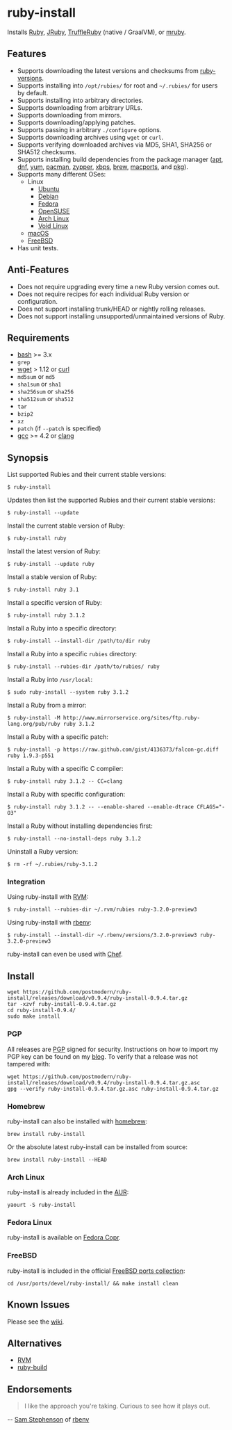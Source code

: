 # ruby-install

Installs [Ruby], [JRuby], [TruffleRuby] (native / GraalVM), or [mruby].

## Features

* Supports downloading the latest versions and checksums from [ruby-versions].
* Supports installing into `/opt/rubies/` for root and `~/.rubies/` for users
  by default.
* Supports installing into arbitrary directories.
* Supports downloading from arbitrary URLs.
* Supports downloading from mirrors.
* Supports downloading/applying patches.
* Supports passing in arbitrary `./configure` options.
* Supports downloading archives using `wget` or `curl`.
* Supports verifying downloaded archives via MD5, SHA1, SHA256 or SHA512
  checksums.
* Supports installing build dependencies from the package manager
  ([apt], [dnf], [yum], [pacman], [zypper], [xbps], [brew], [macports], and
  [pkg]).
* Supports many different OSes:
  * Linux
    * [Ubuntu]
    * [Debian]
    * [Fedora]
    * [OpenSUSE]
    * [Arch Linux]
    * [Void Linux]
  * [macOS]
  * [FreeBSD]
* Has unit tests.

## Anti-Features

* Does not require upgrading every time a new Ruby version comes out.
* Does not require recipes for each individual Ruby version or configuration.
* Does not support installing trunk/HEAD or nightly rolling releases.
* Does not support installing unsupported/unmaintained versions of Ruby.

## Requirements

* [bash] >= 3.x
* `grep`
* [wget] > 1.12 or [curl]
* `md5sum` or `md5`
* `sha1sum` or `sha1`
* `sha256sum` or `sha256`
* `sha512sum` or `sha512`
* `tar`
* `bzip2`
* `xz`
* `patch` (if `--patch` is specified)
* [gcc] >= 4.2 or [clang]

## Synopsis

List supported Rubies and their current stable versions:

```shell
$ ruby-install
```

Updates then list the supported Rubies and their current stable versions:

```shell
$ ruby-install --update
```

Install the current stable version of Ruby:

```shell
$ ruby-install ruby
```

Install the latest version of Ruby:

```shell
$ ruby-install --update ruby
```

Install a stable version of Ruby:

```shell
$ ruby-install ruby 3.1
```

Install a specific version of Ruby:

```shell
$ ruby-install ruby 3.1.2
```

Install a Ruby into a specific directory:

```shell
$ ruby-install --install-dir /path/to/dir ruby
```

Install a Ruby into a specific `rubies` directory:

```shell
$ ruby-install --rubies-dir /path/to/rubies/ ruby
```

Install a Ruby into `/usr/local`:

```shell
$ sudo ruby-install --system ruby 3.1.2
```

Install a Ruby from a mirror:

```shell
$ ruby-install -M http://www.mirrorservice.org/sites/ftp.ruby-lang.org/pub/ruby ruby 3.1.2
```

Install a Ruby with a specific patch:

```shell
$ ruby-install -p https://raw.github.com/gist/4136373/falcon-gc.diff ruby 1.9.3-p551
```

Install a Ruby with a specific C compiler:

```shell
$ ruby-install ruby 3.1.2 -- CC=clang
```

Install a Ruby with specific configuration:

```shell
$ ruby-install ruby 3.1.2 -- --enable-shared --enable-dtrace CFLAGS="-O3"
```

Install a Ruby without installing dependencies first:

```shell
$ ruby-install --no-install-deps ruby 3.1.2
```

Uninstall a Ruby version:

```shell
$ rm -rf ~/.rubies/ruby-3.1.2
```

### Integration

Using ruby-install with [RVM]:

```shell
$ ruby-install --rubies-dir ~/.rvm/rubies ruby-3.2.0-preview3
```

Using ruby-install with [rbenv]:

```shell
$ ruby-install --install-dir ~/.rbenv/versions/3.2.0-preview3 ruby-3.2.0-preview3
```

ruby-install can even be used with [Chef].

## Install

```shell
wget https://github.com/postmodern/ruby-install/releases/download/v0.9.4/ruby-install-0.9.4.tar.gz
tar -xzvf ruby-install-0.9.4.tar.gz
cd ruby-install-0.9.4/
sudo make install
```

### PGP

All releases are [PGP] signed for security. Instructions on how to import my
PGP key can be found on my [blog][1]. To verify that a release was not tampered
with:

```shell
wget https://github.com/postmodern/ruby-install/releases/download/v0.9.4/ruby-install-0.9.4.tar.gz.asc
gpg --verify ruby-install-0.9.4.tar.gz.asc ruby-install-0.9.4.tar.gz
```

### Homebrew

ruby-install can also be installed with [homebrew]:

```shell
brew install ruby-install
```

Or the absolute latest ruby-install can be installed from source:

```shell
brew install ruby-install --HEAD
```

### Arch Linux

ruby-install is already included in the [AUR]:

```shell
yaourt -S ruby-install
```

### Fedora Linux

ruby-install is available on [Fedora Copr](https://copr.fedorainfracloud.org/coprs/duritong/chruby/).

### FreeBSD

ruby-install is included in the official [FreeBSD ports collection]:

```shell
cd /usr/ports/devel/ruby-install/ && make install clean
```

## Known Issues

Please see the [wiki](https://github.com/postmodern/ruby-install/wiki/Known-Issues).

## Alternatives

* [RVM]
* [ruby-build]

## Endorsements

> I like the approach you're taking. Curious to see how it plays out.

-- [Sam Stephenson](https://twitter.com/sstephenson/status/334461494668443649)
of [rbenv]

[ruby-versions]: https://github.com/postmodern/ruby-versions#readme

[Ruby]: https://www.ruby-lang.org/
[JRuby]: https://jruby.org/
[TruffleRuby]: https://github.com/oracle/truffleruby
[mruby]: https://github.com/mruby/mruby#readme

[Ubuntu]: https://ubuntu.com/
[Debian]: https://www.debian.org/
[Fedora]: https://fedoraproject.org/
[OpenSUSE]: https://www.opensuse.org/
[Arch Linux]: https://archlinux.org/
[Void Linux]: https://voidlinux.org/
[macOS]: https://www.apple.com/macos/
[FreeBSD]: https://www.freebsd.org/

[apt]: https://wiki.debian.org/Apt
[dnf]: https://fedoraproject.org/wiki/Features/DNF
[yum]: http://yum.baseurl.org/
[pacman]: https://wiki.archlinux.org/index.php/Pacman
[zypper]: https://en.opensuse.org/Portal:Zypper
[xbps]: https://docs.voidlinux.org/xbps/index.html
[pkg]: https://wiki.freebsd.org/pkgng
[macports]: https://www.macports.org/
[brew]: https://brew.sh

[bash]: https://www.gnu.org/software/bash/
[wget]: https://www.gnu.org/software/wget/
[curl]: https://curl.se/

[gcc]: https://gcc.gnu.org/
[clang]: https://clang.llvm.org/

[RVM]: https://rvm.io/
[rbenv]: https://github.com/sstephenson/rbenv#readme
[ruby-build]: https://github.com/sstephenson/ruby-build#readme
[Chef]: https://github.com/rosstimson/chef-ruby_install#readme

[PGP]: https://en.wikipedia.org/wiki/Pretty_Good_Privacy
[1]: https://postmodern.github.io/pgp/

[homebrew]: https://brew.sh/
[AUR]: https://aur.archlinux.org/packages/ruby-install/
[FreeBSD ports collection]: https://www.freshports.org/devel/ruby-install/
